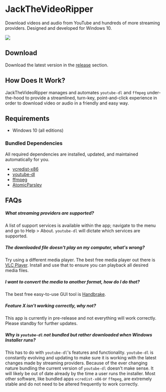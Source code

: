 # JackTheVideoRipper

Download videos and audio from YouTube and hundreds of more streaming providers. Designed and developed for Windows 10.

![](https://github.com/dantheman213/JackTheVideoRipper/raw/master/docs/demo.gif)

## Download

Download the latest version in the [release](https://github.com/dantheman213/JackTheVideoRipper/releases) section.

## How Does It Work?

JackTheVideoRipper manages and automates `youtube-dl` and `ffmpeg` under-the-hood to provide a streamlined, turn-key, point-and-click experience in order to download video or audio in a friendly and easy way.

## Requirements

* Windows 10 (all editions)

### Bundled Dependencies

All required dependencies are installed, updated, and maintained automatically for you.

* [vcredist-x86](https://www.microsoft.com/en-us/download/confirmation.aspx?id=5555)
* [youtube-dl](https://github.com/ytdl-org/youtube-dl)
* [ffmpeg](https://www.ffmpeg.org/download.html#build-windows)
* [AtomicParsley](http://atomicparsley.sourceforge.net)

## FAQs

##### What streaming providers are supported?

A list of support services is available within the app; navigate to the menu and go to Help > About. `youtube-dl` will dictate which services are supported.

##### The downloaded file doesn't play on my computer, what's wrong?

Try using a different media player. The best free media player out there is [VLC Player](https://www.videolan.org/vlc/index.html). Install and use that to ensure you can playback all desired media files.

##### I want to convert the media to another format, how do I do that?

The best free easy-to-use GUI tool is [Handbrake](https://handbrake.fr/).

##### Feature X isn't working correctly, why not?

This app is currently in pre-release and not everything will work correctly. Please standby for further updates.

##### Why is `youtube-dl` not bundled but rather downloaded when Windows Installer runs?

This has to do with `youtube-dl`'s features and functionality. `youtube-dl` is constantly evolving and updating to make sure it is working with the latest changes made by streaming providers. Because of the ever changing nature bundling the current version of `youtube-dl` doesn't make sense. It will likely be out of date already by the time a user runs the installer. Most other software, like bundled apps `vcredist-x86` or `ffmpeg`, are extremely stable and do not need to be altered frequently to work correctly.
